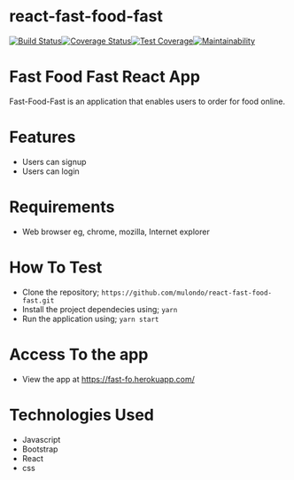 # react-fast-food-fast
[![Build Status](https://travis-ci.com/mulondo/react-fast-food-fast.svg?branch=develop)](https://travis-ci.com/mulondo/react-fast-food-fast)[![Coverage Status](https://coveralls.io/repos/github/mulondo/react-fast-food-fast/badge.svg?branch=ft-signup-163856074)](https://coveralls.io/github/mulondo/react-fast-food-fast?branch=ft-signup-163856074)[![Test Coverage](https://api.codeclimate.com/v1/badges/ed26edaa391bbb591b2c/test_coverage)](https://codeclimate.com/github/mulondo/react-fast-food-fast/test_coverage)[![Maintainability](https://api.codeclimate.com/v1/badges/ed26edaa391bbb591b2c/maintainability)](https://codeclimate.com/github/mulondo/react-fast-food-fast/maintainability)

# Fast Food Fast React App
Fast-Food-Fast is an application that enables users to order for food online.

# Features 

- Users can  signup 
- Users can login


# Requirements

- Web browser eg, chrome, mozilla, Internet explorer

# How To Test

- Clone the repository; `https://github.com/mulondo/react-fast-food-fast.git`
- Install the project dependecies using; `yarn`
- Run the application using; `yarn start`

# Access To the app

- View the app at https://fast-fo.herokuapp.com/

# Technologies Used
- Javascript
- Bootstrap
- React
- css